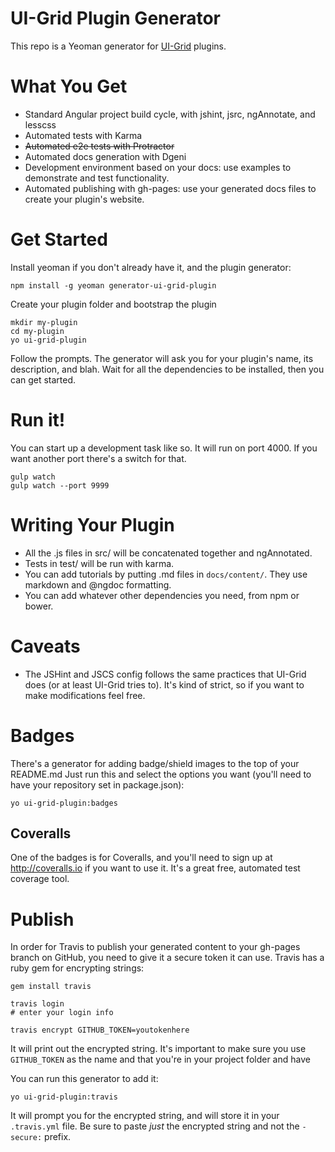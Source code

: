 # UI-Grid Plugin Generator

<!-- [![Travis](https://img.shields.io/travis/c0bra/ui-grid-plugin-skeleton.svg)](https://travis-ci.org/c0bra/ui-grid-plugin-skeleton) [![devDependencies](https://img.shields.io/david/dev/c0bra/ui-grid-plugin-skeleton.svg?style=flat)](https://david-dm.org/c0bra/ui-grid-plugin-skeleton#info=devDependencies) [![Coveralls](https://img.shields.io/coveralls/c0bra/ui-grid-plugin-skeleton.svg?style=flat)](https://coveralls.io/r/c0bra/ui-grid-plugin-skeleton) -->

This repo is a Yeoman generator for [UI-Grid](http://ui-grid.info) plugins.

# What You Get

* Standard Angular project build cycle, with jshint, jsrc, ngAnnotate, and lesscss
* Automated tests with Karma
* ~~Automated e2e tests with Protractor~~
* Automated docs generation with Dgeni
* Development environment based on your docs: use examples to demonstrate and test functionality.
* Automated publishing with gh-pages: use your generated docs files to create your plugin's website.

# Get Started

Install yeoman if you don't already have it, and the plugin generator:

    npm install -g yeoman generator-ui-grid-plugin

Create your plugin folder and bootstrap the plugin

    mkdir my-plugin
    cd my-plugin
    yo ui-grid-plugin

Follow the prompts. The generator will ask you for your plugin's name, its description, and blah. Wait for all the dependencies to be installed, then you can get started.

# Run it!
    
You can start up a development task like so. It will run on port 4000. If you want another port there's a switch for that.

    gulp watch
    gulp watch --port 9999

# Writing Your Plugin

* All the .js files in src/ will be concatenated together and ngAnnotated.
* Tests in test/ will be run with karma.
* You can add tutorials by putting .md files in `docs/content/`. They use markdown and @ngdoc formatting.
* You can add whatever other dependencies you need, from npm or bower.

# Caveats

* The JSHint and JSCS config follows the same practices that UI-Grid does (or at least UI-Grid tries to). It's kind of strict, so if you want to make modifications feel free.

# Badges

There's a generator for adding badge/shield images to the top of your README.md Just run this and select the options you want (you'll need to have your repository set in package.json):

    yo ui-grid-plugin:badges

## Coveralls

One of the badges is for Coveralls, and you'll need to sign up at http://coveralls.io if you want to use it. It's a great free, automated test coverage tool.

# Publish

In order for Travis to publish your generated content to your gh-pages branch on GitHub, you need to give it a secure token it can use. Travis has a ruby gem for encrypting strings:

    gem install travis

    travis login
    # enter your login info

    travis encrypt GITHUB_TOKEN=youtokenhere

It will print out the encrypted string. It's important to make sure you use `GITHUB_TOKEN` as the name and that you're in your project folder and have

You can run this generator to add it:

    yo ui-grid-plugin:travis

It will prompt you for the encrypted string, and will store it in your `.travis.yml` file. Be sure to paste *just* the encrypted string and not the ` - secure: ` prefix.
